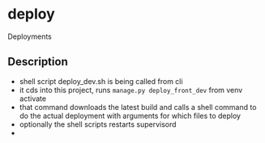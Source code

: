 # deploy
Deployments

## Description

- shell script deploy_dev.sh is being called from cli
- it cds into this project, runs `manage.py deploy_front_dev` from venv activate
- that command downloads the latest build and calls a shell command to do the actual deployment with arguments for which files to deploy
- optionally the shell scripts restarts supervisord
- 
